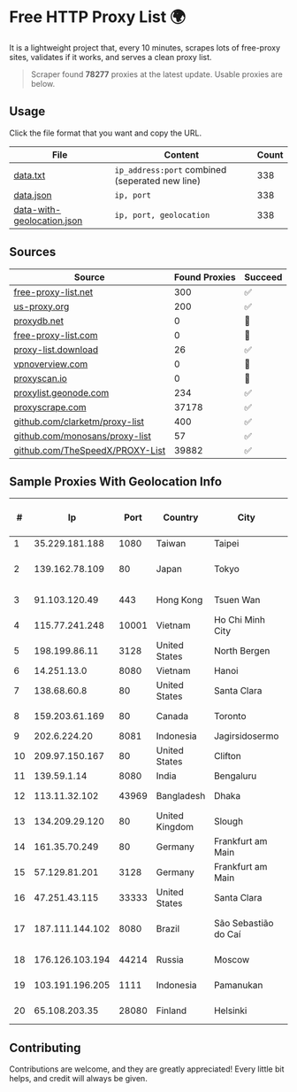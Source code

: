 
# Free HTTP Proxy List 🌍

It is a lightweight project that, every 10 minutes, scrapes lots of free-proxy sites, validates if it works, and serves a clean proxy list.


> Scraper found **78277** proxies at the latest update. Usable proxies are below.

## Usage

Click the file format that you want and copy the URL.


|File|Content|Count|
|----|-------|-----|
|[data.txt](https://raw.githubusercontent.com/themiralay/Proxy-List-World/master/data.txt)|`ip_address:port` combined (seperated new line)|338|
|[data.json](https://raw.githubusercontent.com/themiralay/Proxy-List-World/master/data.json)|`ip, port`|338|
|[data-with-geolocation.json](https://raw.githubusercontent.com/themiralay/Proxy-List-World/master/data-with-geolocation.json)|`ip, port, geolocation`|338|

## Sources

|Source|Found Proxies|Succeed|
|------|-------------|-------|
|[free-proxy-list.net](https://free-proxy-list.net)|300|✅|
|[us-proxy.org](https://www.us-proxy.org)|200|✅|
|[proxydb.net](http://proxydb.net)|0|🚫|
|[free-proxy-list.com](https://free-proxy-list.com/?page=&port=&type%5B%5D=http&type%5B%5D=https&up_time=0&search=Search)|0|🚫|
|[proxy-list.download](https://www.proxy-list.download/HTTP)|26|✅|
|[vpnoverview.com](https://vpnoverview.com/privacy/anonymous-browsing/free-proxy-servers)|0|🚫|
|[proxyscan.io](https://www.proxyscan.io)|0|🚫|
|[proxylist.geonode.com](https://proxylist.geonode.com/api/proxy-list?limit=300&page=1&sort_by=lastChecked&sort_type=desc&protocols=http,https)|234|✅|
|[proxyscrape.com](https://api.proxyscrape.com/v2/?request=displayproxies&protocol=http&timeout=10000&country=all&ssl=all&anonymity=all)|37178|✅|
|[github.com/clarketm/proxy-list](https://raw.githubusercontent.com/clarketm/proxy-list/master/proxy-list-raw.txt)|400|✅|
|[github.com/monosans/proxy-list](https://raw.githubusercontent.com/monosans/proxy-list/main/proxies/http.txt)|57|✅|
|[github.com/TheSpeedX/PROXY-List](https://raw.githubusercontent.com/TheSpeedX/PROXY-List/master/http.txt)|39882|✅|


## Sample Proxies With Geolocation Info

|#|Ip|Port|Country|City|Internet Service Provider|
|-|--|----|-------|----|-------------------------|
|1|35.229.181.188|1080|Taiwan|Taipei|Google LLC|
|2|139.162.78.109|80|Japan|Tokyo|Akamai Technologies, Inc.|
|3|91.103.120.49|443|Hong Kong|Tsuen Wan|Alice Networks LTD|
|4|115.77.241.248|10001|Vietnam|Ho Chi Minh City|Viettel Group|
|5|198.199.86.11|3128|United States|North Bergen|DigitalOcean, LLC|
|6|14.251.13.0|8080|Vietnam|Hanoi|VNPT|
|7|138.68.60.8|80|United States|Santa Clara|DigitalOcean, LLC|
|8|159.203.61.169|80|Canada|Toronto|DigitalOcean, LLC|
|9|202.6.224.20|8081|Indonesia|Jagirsidosermo|Padi Internet|
|10|209.97.150.167|80|United States|Clifton|DigitalOcean, LLC|
|11|139.59.1.14|8080|India|Bengaluru|DIGITALOCEAN|
|12|113.11.32.102|43969|Bangladesh|Dhaka|BDCOM Online Limited|
|13|134.209.29.120|80|United Kingdom|Slough|DigitalOcean, LLC|
|14|161.35.70.249|80|Germany|Frankfurt am Main|DigitalOcean, LLC|
|15|57.129.81.201|3128|Germany|Frankfurt am Main|OVH SAS|
|16|47.251.43.115|33333|United States|Santa Clara|Alibaba Cloud LLC|
|17|187.111.144.102|8080|Brazil|São Sebastião do Caí|Caezar Provedor de Internet EIRELI|
|18|176.126.103.194|44214|Russia|Moscow|Miglovets Egor Andreevich|
|19|103.191.196.205|1111|Indonesia|Pamanukan|PT Pangkalan Lintas Data|
|20|65.108.203.35|28080|Finland|Helsinki|Hetzner Online GmbH|



## Contributing

Contributions are welcome, and they are greatly appreciated! Every
little bit helps, and credit will always be given.

